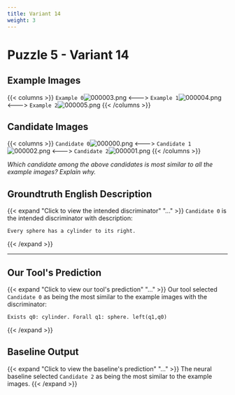 ```yaml
---
title: Variant 14
weight: 3
---
```


# Puzzle 5 - Variant 14

## Example Images
{{< columns >}}
`Example 0`![000003.png](/clevr-variants/shield/fovariant-14/render/images/CLEVR_val_000003.png)
<--->
`Example 1`![000004.png](/clevr-variants/shield/fovariant-14/render/images/CLEVR_val_000004.png)
<--->
`Example 2`![000005.png](/clevr-variants/shield/fovariant-14/render/images/CLEVR_val_000005.png)
{{< /columns >}}

## Candidate Images
{{< columns >}}
`Candidate 0`![000000.png](/clevr-variants/shield/fovariant-14/render/images/CLEVR_val_000000.png)
<--->
`Candidate 1`![000002.png](/clevr-variants/shield/fovariant-14/render/images/CLEVR_val_000002.png)
<--->
`Candidate 2`![000001.png](/clevr-variants/shield/fovariant-14/render/images/CLEVR_val_000001.png)
{{< /columns >}}

*Which candidate among the above candidates is most similar to all the example images? Explain why.*

## Groundtruth English Description

{{< expand "Click to view the intended discriminator" "..." >}}
`Candidate 0` is the intended discriminator with description:
```plaintext 
Every sphere has a cylinder to its right.
```
{{< /expand >}}

---



## Our Tool's Prediction

{{< expand "Click to view our tool's prediction" "..." >}}
Our tool selected `Candidate 0` as being the most similar to the example images with the discriminator:
```plaintext
Exists q0: cylinder. Forall q1: sphere. left(q1,q0)
```
{{< /expand >}}



## Baseline Output

{{< expand "Click to view the baseline's prediction" "..." >}}
The neural baseline selected `Candidate 2` as being the most similar to the example images.
{{< /expand >}}

